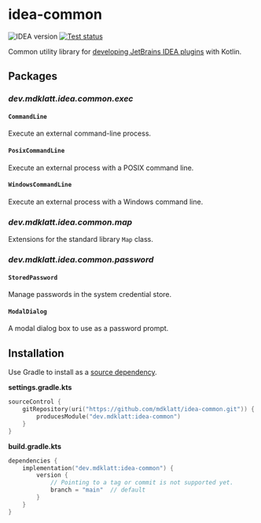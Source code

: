 # idea-common

 ![IDEA version][5]
 [![Test status][1]][2]

Common utility library for [developing JetBrains IDEA plugins][3] with Kotlin.

## Packages

### *dev.mdklatt.idea.common.exec*

#### `CommandLine`

Execute an external command-line process.

#### `PosixCommandLine`

Execute an external process with a POSIX command line.

#### `WindowsCommandLine`

Execute an external process with a Windows command line.

### *dev.mdklatt.idea.common.map*

Extensions for the standard library `Map` class.

### *dev.mdklatt.idea.common.password*

#### `StoredPassword`

Manage passwords in the system credential store.

#### `ModalDialog`

A modal dialog box to use as a password prompt.


## Installation

Use Gradle to install as a [source dependency][4].

**settings.gradle.kts**
```kotlin
sourceControl {
    gitRepository(uri("https://github.com/mdklatt/idea-common.git")) {
        producesModule("dev.mdklatt:idea-common")
    }
}
```

**build.gradle.kts**
```kotlin
dependencies {
    implementation("dev.mdklatt:idea-common") {
        version {
            // Pointing to a tag or commit is not supported yet.
            branch = "main"  // default
        }
    }
}
```

[1]: https://github.com/mdklatt/idea-common/actions/workflows/test.yml/badge.svg
[2]: https://github.com/mdklatt/idea-common/actions/workflows/test.yml
[3]: https://plugins.jetbrains.com/docs/intellij/welcome.html
[4]: https://blog.gradle.org/introducing-source-dependencies
[5]: https://img.shields.io/static/v1?label=IDEA&message=2022.1%2B&color=informational